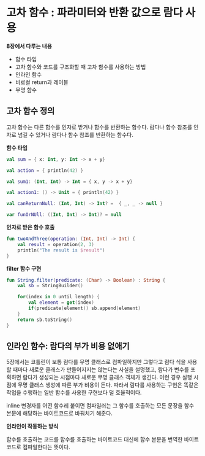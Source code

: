 # 고차 함수 : 파라미터와 반환 값으로 람다 사용

**8장에서 다루는 내용**
- 함수 타입
- 고차 함수와 코드를 구조화할 때 고차 함수를 사용하는 방법
- 인라인 함수
- 비로컬 return과 레이블
- 무명 함수

## 고차 함수 정의

고차 함수는 다른 함수를 인자로 받거나 함수를 반환하는 함수다.
람다나 함수 참조를 인자로 넘길 수 있거나 람다나 함수 참조를 반환하는 함수다.

**함수 타입**

```kotlin
val sum = { x: Int, y: Int -> x + y}

val action = { println(42) }

val sum1: (Int, Int) -> Int = { x, y -> x + y}

val action1: () -> Unit = { println(42) }

val canReturnNull: (Int, Int) -> Int? =  { _, _ -> null }

var funOrNUll: ((Int, Int) -> Int)? = null
```

**인자로 받은 함수 호출**
```kotlin
fun twoAndThree(operation: (Int, Int) -> Int) {
    val result = operation(2, 3)
    println("The result is $result")
}
```

**filter 함수 구현**
```kotlin
fun String.filter(predicate: (Char) -> Boolean) : String {
    val sb = StringBuilder()

    for(index in 0 until length) {
        val element = get(index)
        if(predicate(element)) sb.append(element)
    }
    return sb.toString()
}
```

## 인라인 함수: 람다의 부가 비용 없애기

5장에서는 코틀린이 보통 람다를 무명 클래스로 컴파일하지만 그렇다고 람다 식을 사용할 때마다 새로운 클래스가 만들어지지는 않는다는 사실을 설명했고, 람다가 변수를 포획하면 람다가 생성되는 시점마다 새로운 무명 클래스 객체가 생긴다.
이런 경우 실행 시점에 무명 클래스 생성에 따른 부가 비용이 든다. 따라서 람다를 사용하는 구현은 똑같은 작업을 수행하는 일반 함수를 사용한 구현보다 덜 효율적이다.

inline 변경자를 어떤 함수레 붙이면 컴파일러는 그 함수를 호출하는 모든 문장을 함수 본문에 해당하는 바이트코드로 바꿔치기 해준다.

**인라인이 작동하는 방식**

함수를 호출하는 코드를 함수를 호출하는 바이트코드 대신에 함수 본문을 번역한 바이트 코드로 컴파일한다는 뜻이다.

